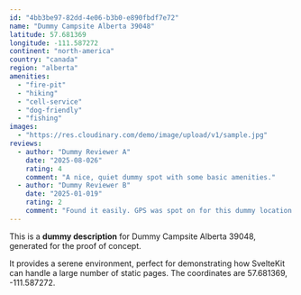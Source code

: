 ```yaml
---
id: "4bb3be97-82dd-4e06-b3b0-e890fbdf7e72"
name: "Dummy Campsite Alberta 39048"
latitude: 57.681369
longitude: -111.587272
continent: "north-america"
country: "canada"
region: "alberta"
amenities:
  - "fire-pit"
  - "hiking"
  - "cell-service"
  - "dog-friendly"
  - "fishing"
images:
  - "https://res.cloudinary.com/demo/image/upload/v1/sample.jpg"
reviews:
  - author: "Dummy Reviewer A"
    date: "2025-08-026"
    rating: 4
    comment: "A nice, quiet dummy spot with some basic amenities."
  - author: "Dummy Reviewer B"
    date: "2025-01-019"
    rating: 2
    comment: "Found it easily. GPS was spot on for this dummy location."
---
```


This is a **dummy description** for Dummy Campsite Alberta 39048, generated for the proof of concept.

It provides a serene environment, perfect for demonstrating how SvelteKit can handle a large number of static pages. The coordinates are 57.681369, -111.587272.
